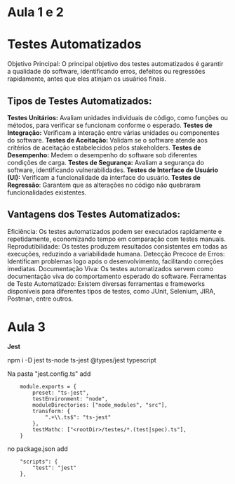 # Aula 1 e 2

# Testes Automatizados

Objetivo Principal: O principal objetivo dos testes automatizados é garantir a qualidade do software, identificando erros, defeitos ou regressões rapidamente, antes que eles atinjam os usuários finais.


## Tipos de Testes Automatizados:

**Testes Unitários:** Avaliam unidades individuais de código, como funções ou métodos, para verificar se funcionam conforme o esperado.
**Testes de Integração:** Verificam a interação entre várias unidades ou componentes do software.
**Testes de Aceitação:** Validam se o software atende aos critérios de aceitação estabelecidos pelos stakeholders.
**Testes de Desempenho:** Medem o desempenho do software sob diferentes condições de carga.
**Testes de Segurança:** Avaliam a segurança do software, identificando vulnerabilidades.
**Testes de Interface de Usuário (UI):** Verificam a funcionalidade da interface do usuário.
**Testes de Regressão**: Garantem que as alterações no código não quebraram funcionalidades existentes.


## Vantagens dos Testes Automatizados:

Eficiência: Os testes automatizados podem ser executados rapidamente e repetidamente, economizando tempo em comparação com testes manuais.
Reprodutibilidade: Os testes produzem resultados consistentes em todas as execuções, reduzindo a variabilidade humana.
Detecção Precoce de Erros: Identificam problemas logo após o desenvolvimento, facilitando correções imediatas.
Documentação Viva: Os testes automatizados servem como documentação viva do comportamento esperado do software.
Ferramentas de Teste Automatizado: Existem diversas ferramentas e frameworks disponíveis para diferentes tipos de testes, como JUnit, Selenium, JIRA, Postman, entre outros.



# Aula 3

**Jest**


npm i -D jest ts-node ts-jest @types/jest typescript


Na pasta "jest.config.ts" add 

        module.exports = {
            preset: "ts-jest",
            testEnvironment: "node",
            moduleDirectories: ["node_modules", "src"],
            transform: {
                ".+\\.ts$": "ts-jest"
            },
            testMathc: ["<rootDir>/testes/*.(test|spec).ts"],
        }


no package.json add

        "scripts": {
            "test": "jest"
        },